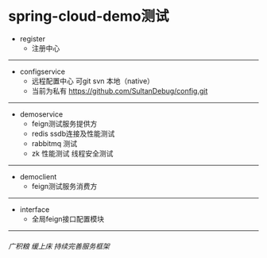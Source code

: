 # spring-cloud-demo测试

- register
  - 注册中心

------

- configservice
  - 远程配置中心  可git  svn   本地（native）
  - 当前为私有 https://github.com/SultanDebug/config.git

---

- demoservice
  - feign测试服务提供方
  - redis  ssdb连接及性能测试
  - rabbitmq 测试
  - zk 性能测试 线程安全测试

------



- democlient
  - feign测试服务消费方

------



- interface
  - 全局feign接口配置模块

------

###### 广积粮 缓上床 持续完善服务框架




